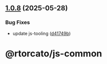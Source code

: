 ## [1.0.8](https://gitlab.com/rtorcato/js-common/compare/v1.0.7...v1.0.8) (2025-05-28)


### Bug Fixes

* update js-tooling ([d41749b](https://gitlab.com/rtorcato/js-common/commit/d41749b82a0ed24a6cb2917c6df49c325d16c3e2))

# @rtorcato/js-common
